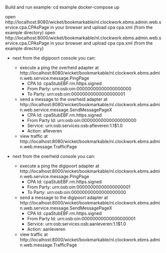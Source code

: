 Build and run example:
cd example
docker-compose up

open http://localhost:8080/wicket/bookmarkable/nl.clockwork.ebms.admin.web.service.cpa.CPAsPage in your browser and upload cpa cpa.xml (from the example directory)
open http://localhost:8000/wicket/bookmarkable/nl.clockwork.ebms.admin.web.service.cpa.CPAsPage in your browser and upload cpa cpa.xml (from the example directory)

- next from the digipoort console you can:
	- execute a ping the overheid adapter at http://localhost:8080/wicket/bookmarkable/nl.clockwork.ebms.admin.web.service.message.PingPage
		- CPA Id:     cpaStubEBF.rm.https.signed
		- From Party: urn:osb:oin:00000000000000000000
		- To Party:   urn:osb:oin:00000000000000000001
	- send a message to the overheid adapter at http://localhost:8080/wicket/bookmarkable/nl.clockwork.ebms.admin.web.service.message.SendMessagePageX
		- CPA Id:        cpaStubEBF.rm.https.signed
		- From Party Id: urn:osb:oin:00000000000000000000
		- Service:       urn:osb:services:osb:afleveren:1.1$1.0
		- Action:        afleveren
	- view traffic at http://localhost:8080/wicket/bookmarkable/nl.clockwork.ebms.admin.web.message.TrafficPage

- next from the overheid console you can:
	- execute a ping the digipoort adapter at http://localhost:8000/wicket/bookmarkable/nl.clockwork.ebms.admin.web.service.message.PingPage
		- CPA Id:     cpaStubEBF.rm.https.signed
		- From Party: urn:osb:oin:00000000000000000001
		- To Party:   urn:osb:oin:00000000000000000000
	- send a message to the digipoort adapter at http://localhost:8000/wicket/bookmarkable/nl.clockwork.ebms.admin.web.service.message.SendMessagePageX
		- CPA Id:        cpaStubEBF.rm.https.signed
		- From Party Id: urn:osb:oin:00000000000000000001
		- Service:       urn:osb:services:osb:aanleveren:1.1$1.0
		- Action:        aanleveren
	- view traffic at http://localhost:8000/wicket/bookmarkable/nl.clockwork.ebms.admin.web.message.TrafficPage
